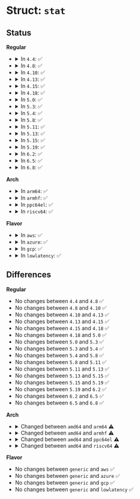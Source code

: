 # Struct: <code>stat</code>

## Status
<b>Regular</b>
<ul>
<li>
<details>
<summary>In <code>4.4</code>: ✅</summary>

```c
struct stat {
    __kernel_ulong_t st_dev;
    __kernel_ulong_t st_ino;
    __kernel_ulong_t st_nlink;
    unsigned int st_mode;
    unsigned int st_uid;
    unsigned int st_gid;
    unsigned int __pad0;
    __kernel_ulong_t st_rdev;
    __kernel_long_t st_size;
    __kernel_long_t st_blksize;
    __kernel_long_t st_blocks;
    __kernel_ulong_t st_atime;
    __kernel_ulong_t st_atime_nsec;
    __kernel_ulong_t st_mtime;
    __kernel_ulong_t st_mtime_nsec;
    __kernel_ulong_t st_ctime;
    __kernel_ulong_t st_ctime_nsec;
    __kernel_long_t __unused[3];
};
```
</details>
</li>
<li>
<details>
<summary>In <code>4.8</code>: ✅</summary>

```c
struct stat {
    __kernel_ulong_t st_dev;
    __kernel_ulong_t st_ino;
    __kernel_ulong_t st_nlink;
    unsigned int st_mode;
    unsigned int st_uid;
    unsigned int st_gid;
    unsigned int __pad0;
    __kernel_ulong_t st_rdev;
    __kernel_long_t st_size;
    __kernel_long_t st_blksize;
    __kernel_long_t st_blocks;
    __kernel_ulong_t st_atime;
    __kernel_ulong_t st_atime_nsec;
    __kernel_ulong_t st_mtime;
    __kernel_ulong_t st_mtime_nsec;
    __kernel_ulong_t st_ctime;
    __kernel_ulong_t st_ctime_nsec;
    __kernel_long_t __unused[3];
};
```
</details>
</li>
<li>
<details>
<summary>In <code>4.10</code>: ✅</summary>

```c
struct stat {
    __kernel_ulong_t st_dev;
    __kernel_ulong_t st_ino;
    __kernel_ulong_t st_nlink;
    unsigned int st_mode;
    unsigned int st_uid;
    unsigned int st_gid;
    unsigned int __pad0;
    __kernel_ulong_t st_rdev;
    __kernel_long_t st_size;
    __kernel_long_t st_blksize;
    __kernel_long_t st_blocks;
    __kernel_ulong_t st_atime;
    __kernel_ulong_t st_atime_nsec;
    __kernel_ulong_t st_mtime;
    __kernel_ulong_t st_mtime_nsec;
    __kernel_ulong_t st_ctime;
    __kernel_ulong_t st_ctime_nsec;
    __kernel_long_t __unused[3];
};
```
</details>
</li>
<li>
<details>
<summary>In <code>4.13</code>: ✅</summary>

```c
struct stat {
    __kernel_ulong_t st_dev;
    __kernel_ulong_t st_ino;
    __kernel_ulong_t st_nlink;
    unsigned int st_mode;
    unsigned int st_uid;
    unsigned int st_gid;
    unsigned int __pad0;
    __kernel_ulong_t st_rdev;
    __kernel_long_t st_size;
    __kernel_long_t st_blksize;
    __kernel_long_t st_blocks;
    __kernel_ulong_t st_atime;
    __kernel_ulong_t st_atime_nsec;
    __kernel_ulong_t st_mtime;
    __kernel_ulong_t st_mtime_nsec;
    __kernel_ulong_t st_ctime;
    __kernel_ulong_t st_ctime_nsec;
    __kernel_long_t __unused[3];
};
```
</details>
</li>
<li>
<details>
<summary>In <code>4.15</code>: ✅</summary>

```c
struct stat {
    __kernel_ulong_t st_dev;
    __kernel_ulong_t st_ino;
    __kernel_ulong_t st_nlink;
    unsigned int st_mode;
    unsigned int st_uid;
    unsigned int st_gid;
    unsigned int __pad0;
    __kernel_ulong_t st_rdev;
    __kernel_long_t st_size;
    __kernel_long_t st_blksize;
    __kernel_long_t st_blocks;
    __kernel_ulong_t st_atime;
    __kernel_ulong_t st_atime_nsec;
    __kernel_ulong_t st_mtime;
    __kernel_ulong_t st_mtime_nsec;
    __kernel_ulong_t st_ctime;
    __kernel_ulong_t st_ctime_nsec;
    __kernel_long_t __unused[3];
};
```
</details>
</li>
<li>
<details>
<summary>In <code>4.18</code>: ✅</summary>

```c
struct stat {
    __kernel_ulong_t st_dev;
    __kernel_ulong_t st_ino;
    __kernel_ulong_t st_nlink;
    unsigned int st_mode;
    unsigned int st_uid;
    unsigned int st_gid;
    unsigned int __pad0;
    __kernel_ulong_t st_rdev;
    __kernel_long_t st_size;
    __kernel_long_t st_blksize;
    __kernel_long_t st_blocks;
    __kernel_ulong_t st_atime;
    __kernel_ulong_t st_atime_nsec;
    __kernel_ulong_t st_mtime;
    __kernel_ulong_t st_mtime_nsec;
    __kernel_ulong_t st_ctime;
    __kernel_ulong_t st_ctime_nsec;
    __kernel_long_t __unused[3];
};
```
</details>
</li>
<li>
<details>
<summary>In <code>5.0</code>: ✅</summary>

```c
struct stat {
    __kernel_ulong_t st_dev;
    __kernel_ulong_t st_ino;
    __kernel_ulong_t st_nlink;
    unsigned int st_mode;
    unsigned int st_uid;
    unsigned int st_gid;
    unsigned int __pad0;
    __kernel_ulong_t st_rdev;
    __kernel_long_t st_size;
    __kernel_long_t st_blksize;
    __kernel_long_t st_blocks;
    __kernel_ulong_t st_atime;
    __kernel_ulong_t st_atime_nsec;
    __kernel_ulong_t st_mtime;
    __kernel_ulong_t st_mtime_nsec;
    __kernel_ulong_t st_ctime;
    __kernel_ulong_t st_ctime_nsec;
    __kernel_long_t __unused[3];
};
```
</details>
</li>
<li>
<details>
<summary>In <code>5.3</code>: ✅</summary>

```c
struct stat {
    __kernel_ulong_t st_dev;
    __kernel_ulong_t st_ino;
    __kernel_ulong_t st_nlink;
    unsigned int st_mode;
    unsigned int st_uid;
    unsigned int st_gid;
    unsigned int __pad0;
    __kernel_ulong_t st_rdev;
    __kernel_long_t st_size;
    __kernel_long_t st_blksize;
    __kernel_long_t st_blocks;
    __kernel_ulong_t st_atime;
    __kernel_ulong_t st_atime_nsec;
    __kernel_ulong_t st_mtime;
    __kernel_ulong_t st_mtime_nsec;
    __kernel_ulong_t st_ctime;
    __kernel_ulong_t st_ctime_nsec;
    __kernel_long_t __unused[3];
};
```
</details>
</li>
<li>
<details>
<summary>In <code>5.4</code>: ✅</summary>

```c
struct stat {
    __kernel_ulong_t st_dev;
    __kernel_ulong_t st_ino;
    __kernel_ulong_t st_nlink;
    unsigned int st_mode;
    unsigned int st_uid;
    unsigned int st_gid;
    unsigned int __pad0;
    __kernel_ulong_t st_rdev;
    __kernel_long_t st_size;
    __kernel_long_t st_blksize;
    __kernel_long_t st_blocks;
    __kernel_ulong_t st_atime;
    __kernel_ulong_t st_atime_nsec;
    __kernel_ulong_t st_mtime;
    __kernel_ulong_t st_mtime_nsec;
    __kernel_ulong_t st_ctime;
    __kernel_ulong_t st_ctime_nsec;
    __kernel_long_t __unused[3];
};
```
</details>
</li>
<li>
<details>
<summary>In <code>5.8</code>: ✅</summary>

```c
struct stat {
    __kernel_ulong_t st_dev;
    __kernel_ulong_t st_ino;
    __kernel_ulong_t st_nlink;
    unsigned int st_mode;
    unsigned int st_uid;
    unsigned int st_gid;
    unsigned int __pad0;
    __kernel_ulong_t st_rdev;
    __kernel_long_t st_size;
    __kernel_long_t st_blksize;
    __kernel_long_t st_blocks;
    __kernel_ulong_t st_atime;
    __kernel_ulong_t st_atime_nsec;
    __kernel_ulong_t st_mtime;
    __kernel_ulong_t st_mtime_nsec;
    __kernel_ulong_t st_ctime;
    __kernel_ulong_t st_ctime_nsec;
    __kernel_long_t __unused[3];
};
```
</details>
</li>
<li>
<details>
<summary>In <code>5.11</code>: ✅</summary>

```c
struct stat {
    __kernel_ulong_t st_dev;
    __kernel_ulong_t st_ino;
    __kernel_ulong_t st_nlink;
    unsigned int st_mode;
    unsigned int st_uid;
    unsigned int st_gid;
    unsigned int __pad0;
    __kernel_ulong_t st_rdev;
    __kernel_long_t st_size;
    __kernel_long_t st_blksize;
    __kernel_long_t st_blocks;
    __kernel_ulong_t st_atime;
    __kernel_ulong_t st_atime_nsec;
    __kernel_ulong_t st_mtime;
    __kernel_ulong_t st_mtime_nsec;
    __kernel_ulong_t st_ctime;
    __kernel_ulong_t st_ctime_nsec;
    __kernel_long_t __unused[3];
};
```
</details>
</li>
<li>
<details>
<summary>In <code>5.13</code>: ✅</summary>

```c
struct stat {
    __kernel_ulong_t st_dev;
    __kernel_ulong_t st_ino;
    __kernel_ulong_t st_nlink;
    unsigned int st_mode;
    unsigned int st_uid;
    unsigned int st_gid;
    unsigned int __pad0;
    __kernel_ulong_t st_rdev;
    __kernel_long_t st_size;
    __kernel_long_t st_blksize;
    __kernel_long_t st_blocks;
    __kernel_ulong_t st_atime;
    __kernel_ulong_t st_atime_nsec;
    __kernel_ulong_t st_mtime;
    __kernel_ulong_t st_mtime_nsec;
    __kernel_ulong_t st_ctime;
    __kernel_ulong_t st_ctime_nsec;
    __kernel_long_t __unused[3];
};
```
</details>
</li>
<li>
<details>
<summary>In <code>5.15</code>: ✅</summary>

```c
struct stat {
    __kernel_ulong_t st_dev;
    __kernel_ulong_t st_ino;
    __kernel_ulong_t st_nlink;
    unsigned int st_mode;
    unsigned int st_uid;
    unsigned int st_gid;
    unsigned int __pad0;
    __kernel_ulong_t st_rdev;
    __kernel_long_t st_size;
    __kernel_long_t st_blksize;
    __kernel_long_t st_blocks;
    __kernel_ulong_t st_atime;
    __kernel_ulong_t st_atime_nsec;
    __kernel_ulong_t st_mtime;
    __kernel_ulong_t st_mtime_nsec;
    __kernel_ulong_t st_ctime;
    __kernel_ulong_t st_ctime_nsec;
    __kernel_long_t __unused[3];
};
```
</details>
</li>
<li>
<details>
<summary>In <code>5.19</code>: ✅</summary>

```c
struct stat {
    __kernel_ulong_t st_dev;
    __kernel_ulong_t st_ino;
    __kernel_ulong_t st_nlink;
    unsigned int st_mode;
    unsigned int st_uid;
    unsigned int st_gid;
    unsigned int __pad0;
    __kernel_ulong_t st_rdev;
    __kernel_long_t st_size;
    __kernel_long_t st_blksize;
    __kernel_long_t st_blocks;
    __kernel_ulong_t st_atime;
    __kernel_ulong_t st_atime_nsec;
    __kernel_ulong_t st_mtime;
    __kernel_ulong_t st_mtime_nsec;
    __kernel_ulong_t st_ctime;
    __kernel_ulong_t st_ctime_nsec;
    __kernel_long_t __unused[3];
};
```
</details>
</li>
<li>
<details>
<summary>In <code>6.2</code>: ✅</summary>

```c
struct stat {
    __kernel_ulong_t st_dev;
    __kernel_ulong_t st_ino;
    __kernel_ulong_t st_nlink;
    unsigned int st_mode;
    unsigned int st_uid;
    unsigned int st_gid;
    unsigned int __pad0;
    __kernel_ulong_t st_rdev;
    __kernel_long_t st_size;
    __kernel_long_t st_blksize;
    __kernel_long_t st_blocks;
    __kernel_ulong_t st_atime;
    __kernel_ulong_t st_atime_nsec;
    __kernel_ulong_t st_mtime;
    __kernel_ulong_t st_mtime_nsec;
    __kernel_ulong_t st_ctime;
    __kernel_ulong_t st_ctime_nsec;
    __kernel_long_t __unused[3];
};
```
</details>
</li>
<li>
<details>
<summary>In <code>6.5</code>: ✅</summary>

```c
struct stat {
    __kernel_ulong_t st_dev;
    __kernel_ulong_t st_ino;
    __kernel_ulong_t st_nlink;
    unsigned int st_mode;
    unsigned int st_uid;
    unsigned int st_gid;
    unsigned int __pad0;
    __kernel_ulong_t st_rdev;
    __kernel_long_t st_size;
    __kernel_long_t st_blksize;
    __kernel_long_t st_blocks;
    __kernel_ulong_t st_atime;
    __kernel_ulong_t st_atime_nsec;
    __kernel_ulong_t st_mtime;
    __kernel_ulong_t st_mtime_nsec;
    __kernel_ulong_t st_ctime;
    __kernel_ulong_t st_ctime_nsec;
    __kernel_long_t __unused[3];
};
```
</details>
</li>
<li>
<details>
<summary>In <code>6.8</code>: ✅</summary>

```c
struct stat {
    __kernel_ulong_t st_dev;
    __kernel_ulong_t st_ino;
    __kernel_ulong_t st_nlink;
    unsigned int st_mode;
    unsigned int st_uid;
    unsigned int st_gid;
    unsigned int __pad0;
    __kernel_ulong_t st_rdev;
    __kernel_long_t st_size;
    __kernel_long_t st_blksize;
    __kernel_long_t st_blocks;
    __kernel_ulong_t st_atime;
    __kernel_ulong_t st_atime_nsec;
    __kernel_ulong_t st_mtime;
    __kernel_ulong_t st_mtime_nsec;
    __kernel_ulong_t st_ctime;
    __kernel_ulong_t st_ctime_nsec;
    __kernel_long_t __unused[3];
};
```
</details>
</li>
</ul>
<b>Arch</b>
<ul>
<li>
<details>
<summary>In <code>arm64</code>: ✅</summary>

```c
struct stat {
    long unsigned int st_dev;
    long unsigned int st_ino;
    unsigned int st_mode;
    unsigned int st_nlink;
    unsigned int st_uid;
    unsigned int st_gid;
    long unsigned int st_rdev;
    long unsigned int __pad1;
    long int st_size;
    int st_blksize;
    int __pad2;
    long int st_blocks;
    long int st_atime;
    long unsigned int st_atime_nsec;
    long int st_mtime;
    long unsigned int st_mtime_nsec;
    long int st_ctime;
    long unsigned int st_ctime_nsec;
    unsigned int __unused4;
    unsigned int __unused5;
};
```
</details>
</li>
<li>
<details>
<summary>In <code>armhf</code>: ✅</summary>

```c
struct stat {
    long unsigned int st_dev;
    long unsigned int st_ino;
    short unsigned int st_mode;
    short unsigned int st_nlink;
    short unsigned int st_uid;
    short unsigned int st_gid;
    long unsigned int st_rdev;
    long unsigned int st_size;
    long unsigned int st_blksize;
    long unsigned int st_blocks;
    long unsigned int st_atime;
    long unsigned int st_atime_nsec;
    long unsigned int st_mtime;
    long unsigned int st_mtime_nsec;
    long unsigned int st_ctime;
    long unsigned int st_ctime_nsec;
    long unsigned int __unused4;
    long unsigned int __unused5;
};
```
</details>
</li>
<li>
<details>
<summary>In <code>ppc64el</code>: ✅</summary>

```c
struct stat {
    long unsigned int st_dev;
    ino_t st_ino;
    long unsigned int st_nlink;
    mode_t st_mode;
    uid_t st_uid;
    gid_t st_gid;
    long unsigned int st_rdev;
    off_t st_size;
    long unsigned int st_blksize;
    long unsigned int st_blocks;
    long unsigned int st_atime;
    long unsigned int st_atime_nsec;
    long unsigned int st_mtime;
    long unsigned int st_mtime_nsec;
    long unsigned int st_ctime;
    long unsigned int st_ctime_nsec;
    long unsigned int __unused4;
    long unsigned int __unused5;
    long unsigned int __unused6;
};
```
</details>
</li>
<li>
<details>
<summary>In <code>riscv64</code>: ✅</summary>

```c
struct stat {
    long unsigned int st_dev;
    long unsigned int st_ino;
    unsigned int st_mode;
    unsigned int st_nlink;
    unsigned int st_uid;
    unsigned int st_gid;
    long unsigned int st_rdev;
    long unsigned int __pad1;
    long int st_size;
    int st_blksize;
    int __pad2;
    long int st_blocks;
    long int st_atime;
    long unsigned int st_atime_nsec;
    long int st_mtime;
    long unsigned int st_mtime_nsec;
    long int st_ctime;
    long unsigned int st_ctime_nsec;
    unsigned int __unused4;
    unsigned int __unused5;
};
```
</details>
</li>
</ul>
<b>Flavor</b>
<ul>
<li>
<details>
<summary>In <code>aws</code>: ✅</summary>

```c
struct stat {
    __kernel_ulong_t st_dev;
    __kernel_ulong_t st_ino;
    __kernel_ulong_t st_nlink;
    unsigned int st_mode;
    unsigned int st_uid;
    unsigned int st_gid;
    unsigned int __pad0;
    __kernel_ulong_t st_rdev;
    __kernel_long_t st_size;
    __kernel_long_t st_blksize;
    __kernel_long_t st_blocks;
    __kernel_ulong_t st_atime;
    __kernel_ulong_t st_atime_nsec;
    __kernel_ulong_t st_mtime;
    __kernel_ulong_t st_mtime_nsec;
    __kernel_ulong_t st_ctime;
    __kernel_ulong_t st_ctime_nsec;
    __kernel_long_t __unused[3];
};
```
</details>
</li>
<li>
<details>
<summary>In <code>azure</code>: ✅</summary>

```c
struct stat {
    __kernel_ulong_t st_dev;
    __kernel_ulong_t st_ino;
    __kernel_ulong_t st_nlink;
    unsigned int st_mode;
    unsigned int st_uid;
    unsigned int st_gid;
    unsigned int __pad0;
    __kernel_ulong_t st_rdev;
    __kernel_long_t st_size;
    __kernel_long_t st_blksize;
    __kernel_long_t st_blocks;
    __kernel_ulong_t st_atime;
    __kernel_ulong_t st_atime_nsec;
    __kernel_ulong_t st_mtime;
    __kernel_ulong_t st_mtime_nsec;
    __kernel_ulong_t st_ctime;
    __kernel_ulong_t st_ctime_nsec;
    __kernel_long_t __unused[3];
};
```
</details>
</li>
<li>
<details>
<summary>In <code>gcp</code>: ✅</summary>

```c
struct stat {
    __kernel_ulong_t st_dev;
    __kernel_ulong_t st_ino;
    __kernel_ulong_t st_nlink;
    unsigned int st_mode;
    unsigned int st_uid;
    unsigned int st_gid;
    unsigned int __pad0;
    __kernel_ulong_t st_rdev;
    __kernel_long_t st_size;
    __kernel_long_t st_blksize;
    __kernel_long_t st_blocks;
    __kernel_ulong_t st_atime;
    __kernel_ulong_t st_atime_nsec;
    __kernel_ulong_t st_mtime;
    __kernel_ulong_t st_mtime_nsec;
    __kernel_ulong_t st_ctime;
    __kernel_ulong_t st_ctime_nsec;
    __kernel_long_t __unused[3];
};
```
</details>
</li>
<li>
<details>
<summary>In <code>lowlatency</code>: ✅</summary>

```c
struct stat {
    __kernel_ulong_t st_dev;
    __kernel_ulong_t st_ino;
    __kernel_ulong_t st_nlink;
    unsigned int st_mode;
    unsigned int st_uid;
    unsigned int st_gid;
    unsigned int __pad0;
    __kernel_ulong_t st_rdev;
    __kernel_long_t st_size;
    __kernel_long_t st_blksize;
    __kernel_long_t st_blocks;
    __kernel_ulong_t st_atime;
    __kernel_ulong_t st_atime_nsec;
    __kernel_ulong_t st_mtime;
    __kernel_ulong_t st_mtime_nsec;
    __kernel_ulong_t st_ctime;
    __kernel_ulong_t st_ctime_nsec;
    __kernel_long_t __unused[3];
};
```
</details>
</li>
</ul>

## Differences
<b>Regular</b>
<ul>
<li>
No changes between <code>4.4</code> and <code>4.8</code> ✅
</li>
<li>
No changes between <code>4.8</code> and <code>4.10</code> ✅
</li>
<li>
No changes between <code>4.10</code> and <code>4.13</code> ✅
</li>
<li>
No changes between <code>4.13</code> and <code>4.15</code> ✅
</li>
<li>
No changes between <code>4.15</code> and <code>4.18</code> ✅
</li>
<li>
No changes between <code>4.18</code> and <code>5.0</code> ✅
</li>
<li>
No changes between <code>5.0</code> and <code>5.3</code> ✅
</li>
<li>
No changes between <code>5.3</code> and <code>5.4</code> ✅
</li>
<li>
No changes between <code>5.4</code> and <code>5.8</code> ✅
</li>
<li>
No changes between <code>5.8</code> and <code>5.11</code> ✅
</li>
<li>
No changes between <code>5.11</code> and <code>5.13</code> ✅
</li>
<li>
No changes between <code>5.13</code> and <code>5.15</code> ✅
</li>
<li>
No changes between <code>5.15</code> and <code>5.19</code> ✅
</li>
<li>
No changes between <code>5.19</code> and <code>6.2</code> ✅
</li>
<li>
No changes between <code>6.2</code> and <code>6.5</code> ✅
</li>
<li>
No changes between <code>6.5</code> and <code>6.8</code> ✅
</li>
</ul>
<b>Arch</b>
<ul>
<li>
<details>
<summary>Changed between <code>amd64</code> and <code>arm64</code> ⚠️</summary>
<ul>
<li>
<b>Field added. </b>
<code>long unsigned int __pad1</code>
</li>
<li>
<b>Field added. </b>
<code>int __pad2</code>
</li>
<li>
<b>Field added. </b>
<code>unsigned int __unused4</code>
</li>
<li>
<b>Field added. </b>
<code>unsigned int __unused5</code>
</li>
<li>
<b>Field removed. </b>
<code>unsigned int __pad0</code>
</li>
<li>
<b>Field removed. </b>
<code>__kernel_long_t __unused[3]</code>
</li>
<li>
<b>Field type changed. </b>
<code>__kernel_ulong_t st_dev</code> ➡️ <code>long unsigned int st_dev</code>
</li>
<li>
<b>Field type changed. </b>
<code>__kernel_ulong_t st_ino</code> ➡️ <code>long unsigned int st_ino</code>
</li>
<li>
<b>Field type changed. </b>
<code>__kernel_ulong_t st_nlink</code> ➡️ <code>unsigned int st_nlink</code>
</li>
<li>
<b>Field type changed. </b>
<code>__kernel_ulong_t st_rdev</code> ➡️ <code>long unsigned int st_rdev</code>
</li>
<li>
<b>Field type changed. </b>
<code>__kernel_long_t st_size</code> ➡️ <code>long int st_size</code>
</li>
<li>
<b>Field type changed. </b>
<code>__kernel_long_t st_blksize</code> ➡️ <code>int st_blksize</code>
</li>
<li>
<b>Field type changed. </b>
<code>__kernel_long_t st_blocks</code> ➡️ <code>long int st_blocks</code>
</li>
<li>
<b>Field type changed. </b>
<code>__kernel_ulong_t st_atime</code> ➡️ <code>long int st_atime</code>
</li>
<li>
<b>Field type changed. </b>
<code>__kernel_ulong_t st_atime_nsec</code> ➡️ <code>long unsigned int st_atime_nsec</code>
</li>
<li>
<b>Field type changed. </b>
<code>__kernel_ulong_t st_mtime</code> ➡️ <code>long int st_mtime</code>
</li>
<li>
<b>Field type changed. </b>
<code>__kernel_ulong_t st_mtime_nsec</code> ➡️ <code>long unsigned int st_mtime_nsec</code>
</li>
<li>
<b>Field type changed. </b>
<code>__kernel_ulong_t st_ctime</code> ➡️ <code>long int st_ctime</code>
</li>
<li>
<b>Field type changed. </b>
<code>__kernel_ulong_t st_ctime_nsec</code> ➡️ <code>long unsigned int st_ctime_nsec</code>
</li>
</ul>
</details>
</li>
<li>
<details>
<summary>Changed between <code>amd64</code> and <code>armhf</code> ⚠️</summary>
<ul>
<li>
<b>Field added. </b>
<code>long unsigned int __unused4</code>
</li>
<li>
<b>Field added. </b>
<code>long unsigned int __unused5</code>
</li>
<li>
<b>Field removed. </b>
<code>unsigned int __pad0</code>
</li>
<li>
<b>Field removed. </b>
<code>__kernel_long_t __unused[3]</code>
</li>
<li>
<b>Field type changed. </b>
<code>__kernel_ulong_t st_dev</code> ➡️ <code>long unsigned int st_dev</code>
</li>
<li>
<b>Field type changed. </b>
<code>__kernel_ulong_t st_ino</code> ➡️ <code>long unsigned int st_ino</code>
</li>
<li>
<b>Field type changed. </b>
<code>__kernel_ulong_t st_nlink</code> ➡️ <code>short unsigned int st_nlink</code>
</li>
<li>
<b>Field type changed. </b>
<code>unsigned int st_mode</code> ➡️ <code>short unsigned int st_mode</code>
</li>
<li>
<b>Field type changed. </b>
<code>unsigned int st_uid</code> ➡️ <code>short unsigned int st_uid</code>
</li>
<li>
<b>Field type changed. </b>
<code>unsigned int st_gid</code> ➡️ <code>short unsigned int st_gid</code>
</li>
<li>
<b>Field type changed. </b>
<code>__kernel_ulong_t st_rdev</code> ➡️ <code>long unsigned int st_rdev</code>
</li>
<li>
<b>Field type changed. </b>
<code>__kernel_long_t st_size</code> ➡️ <code>long unsigned int st_size</code>
</li>
<li>
<b>Field type changed. </b>
<code>__kernel_long_t st_blksize</code> ➡️ <code>long unsigned int st_blksize</code>
</li>
<li>
<b>Field type changed. </b>
<code>__kernel_long_t st_blocks</code> ➡️ <code>long unsigned int st_blocks</code>
</li>
<li>
<b>Field type changed. </b>
<code>__kernel_ulong_t st_atime</code> ➡️ <code>long unsigned int st_atime</code>
</li>
<li>
<b>Field type changed. </b>
<code>__kernel_ulong_t st_atime_nsec</code> ➡️ <code>long unsigned int st_atime_nsec</code>
</li>
<li>
<b>Field type changed. </b>
<code>__kernel_ulong_t st_mtime</code> ➡️ <code>long unsigned int st_mtime</code>
</li>
<li>
<b>Field type changed. </b>
<code>__kernel_ulong_t st_mtime_nsec</code> ➡️ <code>long unsigned int st_mtime_nsec</code>
</li>
<li>
<b>Field type changed. </b>
<code>__kernel_ulong_t st_ctime</code> ➡️ <code>long unsigned int st_ctime</code>
</li>
<li>
<b>Field type changed. </b>
<code>__kernel_ulong_t st_ctime_nsec</code> ➡️ <code>long unsigned int st_ctime_nsec</code>
</li>
</ul>
</details>
</li>
<li>
<details>
<summary>Changed between <code>amd64</code> and <code>ppc64el</code> ⚠️</summary>
<ul>
<li>
<b>Field added. </b>
<code>long unsigned int __unused4</code>
</li>
<li>
<b>Field added. </b>
<code>long unsigned int __unused5</code>
</li>
<li>
<b>Field added. </b>
<code>long unsigned int __unused6</code>
</li>
<li>
<b>Field removed. </b>
<code>unsigned int __pad0</code>
</li>
<li>
<b>Field removed. </b>
<code>__kernel_long_t __unused[3]</code>
</li>
<li>
<b>Field type changed. </b>
<code>__kernel_ulong_t st_dev</code> ➡️ <code>long unsigned int st_dev</code>
</li>
<li>
<b>Field type changed. </b>
<code>__kernel_ulong_t st_ino</code> ➡️ <code>ino_t st_ino</code>
</li>
<li>
<b>Field type changed. </b>
<code>__kernel_ulong_t st_nlink</code> ➡️ <code>long unsigned int st_nlink</code>
</li>
<li>
<b>Field type changed. </b>
<code>unsigned int st_mode</code> ➡️ <code>mode_t st_mode</code>
</li>
<li>
<b>Field type changed. </b>
<code>unsigned int st_uid</code> ➡️ <code>uid_t st_uid</code>
</li>
<li>
<b>Field type changed. </b>
<code>unsigned int st_gid</code> ➡️ <code>gid_t st_gid</code>
</li>
<li>
<b>Field type changed. </b>
<code>__kernel_ulong_t st_rdev</code> ➡️ <code>long unsigned int st_rdev</code>
</li>
<li>
<b>Field type changed. </b>
<code>__kernel_long_t st_size</code> ➡️ <code>off_t st_size</code>
</li>
<li>
<b>Field type changed. </b>
<code>__kernel_long_t st_blksize</code> ➡️ <code>long unsigned int st_blksize</code>
</li>
<li>
<b>Field type changed. </b>
<code>__kernel_long_t st_blocks</code> ➡️ <code>long unsigned int st_blocks</code>
</li>
<li>
<b>Field type changed. </b>
<code>__kernel_ulong_t st_atime</code> ➡️ <code>long unsigned int st_atime</code>
</li>
<li>
<b>Field type changed. </b>
<code>__kernel_ulong_t st_atime_nsec</code> ➡️ <code>long unsigned int st_atime_nsec</code>
</li>
<li>
<b>Field type changed. </b>
<code>__kernel_ulong_t st_mtime</code> ➡️ <code>long unsigned int st_mtime</code>
</li>
<li>
<b>Field type changed. </b>
<code>__kernel_ulong_t st_mtime_nsec</code> ➡️ <code>long unsigned int st_mtime_nsec</code>
</li>
<li>
<b>Field type changed. </b>
<code>__kernel_ulong_t st_ctime</code> ➡️ <code>long unsigned int st_ctime</code>
</li>
<li>
<b>Field type changed. </b>
<code>__kernel_ulong_t st_ctime_nsec</code> ➡️ <code>long unsigned int st_ctime_nsec</code>
</li>
</ul>
</details>
</li>
<li>
<details>
<summary>Changed between <code>amd64</code> and <code>riscv64</code> ⚠️</summary>
<ul>
<li>
<b>Field added. </b>
<code>long unsigned int __pad1</code>
</li>
<li>
<b>Field added. </b>
<code>int __pad2</code>
</li>
<li>
<b>Field added. </b>
<code>unsigned int __unused4</code>
</li>
<li>
<b>Field added. </b>
<code>unsigned int __unused5</code>
</li>
<li>
<b>Field removed. </b>
<code>unsigned int __pad0</code>
</li>
<li>
<b>Field removed. </b>
<code>__kernel_long_t __unused[3]</code>
</li>
<li>
<b>Field type changed. </b>
<code>__kernel_ulong_t st_dev</code> ➡️ <code>long unsigned int st_dev</code>
</li>
<li>
<b>Field type changed. </b>
<code>__kernel_ulong_t st_ino</code> ➡️ <code>long unsigned int st_ino</code>
</li>
<li>
<b>Field type changed. </b>
<code>__kernel_ulong_t st_nlink</code> ➡️ <code>unsigned int st_nlink</code>
</li>
<li>
<b>Field type changed. </b>
<code>__kernel_ulong_t st_rdev</code> ➡️ <code>long unsigned int st_rdev</code>
</li>
<li>
<b>Field type changed. </b>
<code>__kernel_long_t st_size</code> ➡️ <code>long int st_size</code>
</li>
<li>
<b>Field type changed. </b>
<code>__kernel_long_t st_blksize</code> ➡️ <code>int st_blksize</code>
</li>
<li>
<b>Field type changed. </b>
<code>__kernel_long_t st_blocks</code> ➡️ <code>long int st_blocks</code>
</li>
<li>
<b>Field type changed. </b>
<code>__kernel_ulong_t st_atime</code> ➡️ <code>long int st_atime</code>
</li>
<li>
<b>Field type changed. </b>
<code>__kernel_ulong_t st_atime_nsec</code> ➡️ <code>long unsigned int st_atime_nsec</code>
</li>
<li>
<b>Field type changed. </b>
<code>__kernel_ulong_t st_mtime</code> ➡️ <code>long int st_mtime</code>
</li>
<li>
<b>Field type changed. </b>
<code>__kernel_ulong_t st_mtime_nsec</code> ➡️ <code>long unsigned int st_mtime_nsec</code>
</li>
<li>
<b>Field type changed. </b>
<code>__kernel_ulong_t st_ctime</code> ➡️ <code>long int st_ctime</code>
</li>
<li>
<b>Field type changed. </b>
<code>__kernel_ulong_t st_ctime_nsec</code> ➡️ <code>long unsigned int st_ctime_nsec</code>
</li>
</ul>
</details>
</li>
</ul>
<b>Flavor</b>
<ul>
<li>
No changes between <code>generic</code> and <code>aws</code> ✅
</li>
<li>
No changes between <code>generic</code> and <code>azure</code> ✅
</li>
<li>
No changes between <code>generic</code> and <code>gcp</code> ✅
</li>
<li>
No changes between <code>generic</code> and <code>lowlatency</code> ✅
</li>
</ul>
